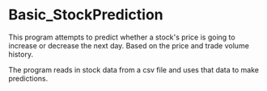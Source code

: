 # Basic_StockPrediction
 This program attempts to predict whether a stock's price is going to increase or decrease the next day. Based on the price and trade volume history.

The program reads in stock data from a csv file and uses that data to make predictions.

